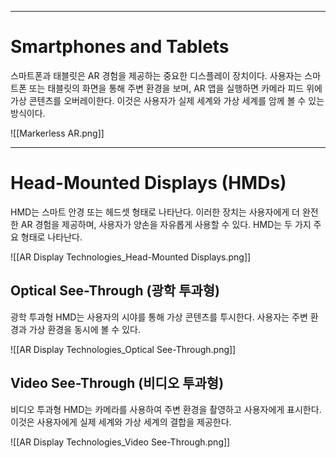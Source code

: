 
---
# Smartphones and Tablets

스마트폰과 태블릿은 AR 경험을 제공하는 중요한 디스플레이 장치이다. 사용자는 스마트폰 또는 태블릿의 화면을 통해 주변 환경을 보며, AR 앱을 실행하면 카메라 피드 위에 가상 콘텐츠를 오버레이한다. 이것은 사용자가 실제 세계와 가상 세계를 암께 볼 수 있는 방식이다.

![[Markerless AR.png]]

---
# Head-Mounted Displays (HMDs)

HMD는 스마트 안경 또는 헤드셋 형태로 나타난다. 이러한 장치는 사용자에게 더 완전한 AR 경험을 제공하며, 사용자가 양손을 자유롭게 사용할 수 있다. HMD는 두 가지 주요 형태로 나타난다.

![[AR Display Technologies_Head-Mounted Displays.png]]
## Optical See-Through (광학 투과형)

광학 투과형 HMD는 사용자의 시야를 통해 가상 콘텐츠를 투시한다. 사용자는 주변 환경과 가상 환경을 동시에 볼 수 있다.

![[AR Display Technologies_Optical See-Through.png]]
## Video See-Through (비디오 투과형)

비디오 투과형 HMD는 카메라를 사용하여 주변 환경을 촬영하고 사용자에게 표시한다. 이것은 사용자에게 실제 세계와 가상 세계의 결합을 제공한다.

![[AR Display Technologies_Video See-Through.png]]